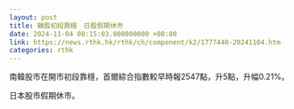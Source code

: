 ```yaml
---
layout: post
title: 韓股初段靠穩　日股假期休市
date: 2024-11-04 08:15:03.000000000 +08:00
link: https://news.rthk.hk/rthk/ch/component/k2/1777440-20241104.htm
categories: rthk
---
```


南韓股市在開市初段靠穩，首爾綜合指數較早時報2547點，升5點，升幅0.21%。

日本股市假期休市。
